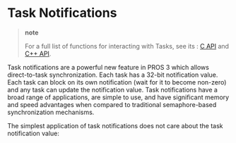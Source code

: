 Task Notifications
==================

> **note**
>
> For a full list of functions for interacting with Tasks, see its
> :   [C API](../../api/c/rtos.html) and [C++
>     API](../../api/cpp/rtos.html).
>
Task notifications are a powerful new feature in PROS 3 which allows
direct-to-task synchronization. Each task has a 32-bit notification
value. Each task can block on its own notification (wait for it to
become non-zero) and any task can update the notification value. Task
notifications have a broad range of applications, are simple to use, and
have significant memory and speed advantages when compared to
traditional semaphore-based synchronization mechanisms.

The simplest application of task notifications does not care about the
task notification value:
